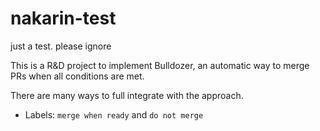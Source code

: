 # nakarin-test
just a test. please ignore

This is a R&D project to implement Bulldozer, an automatic way to merge PRs when all conditions are met.

There are many ways to full integrate with the approach.
 - Labels: ``merge when ready`` and ``do not merge``
